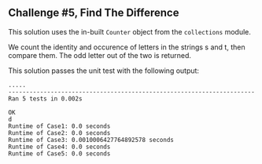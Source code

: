 ## Challenge #5, Find The Difference

This solution uses the in-built `Counter` object from the `collections` module. 

We count the identity and occurence of letters in the strings s and t, then compare them. The odd letter out of the two is returned.

This solution passes the unit test with the following output:

```
.....
----------------------------------------------------------------------
Ran 5 tests in 0.002s

OK
d
Runtime of Case1: 0.0 seconds
Runtime of Case2: 0.0 seconds
Runtime of Case3: 0.0010006427764892578 seconds
Runtime of Case4: 0.0 seconds
Runtime of Case5: 0.0 seconds
```
